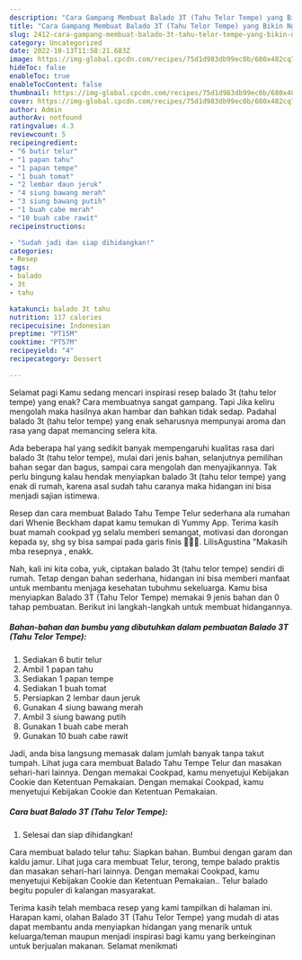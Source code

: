 ```yaml
---
description: "Cara Gampang Membuat Balado 3T (Tahu Telor Tempe) yang Bikin Ngiler, Buat Buka Puasa Lezat"
title: "Cara Gampang Membuat Balado 3T (Tahu Telor Tempe) yang Bikin Ngiler, Buat Buka Puasa Lezat"
slug: 2412-cara-gampang-membuat-balado-3t-tahu-telor-tempe-yang-bikin-ngiler-buat-buka-puasa-lezat
category: Uncategorized
date: 2022-10-13T11:58:21.683Z
image: https://img-global.cpcdn.com/recipes/75d1d983db99ec0b/680x482cq70/balado-3t-tahu-telor-tempe-foto-resep-utama.jpg
hideToc: false
enableToc: true
enableTocContent: false
thumbnail: https://img-global.cpcdn.com/recipes/75d1d983db99ec0b/680x482cq70/balado-3t-tahu-telor-tempe-foto-resep-utama.jpg
cover: https://img-global.cpcdn.com/recipes/75d1d983db99ec0b/680x482cq70/balado-3t-tahu-telor-tempe-foto-resep-utama.jpg
author: Admin
authorAv: notfound
ratingvalue: 4.3
reviewcount: 5
recipeingredient:
- "6 butir telur"
- "1 papan tahu"
- "1 papan tempe"
- "1 buah tomat"
- "2 lembar daun jeruk"
- "4 siung bawang merah"
- "3 siung bawang putih"
- "1 buah cabe merah"
- "10 buah cabe rawit"
recipeinstructions:

- "Sudah jadi dan siap dihidangkan!"
categories:
- Resep
tags:
- balado
- 3t
- tahu

katakunci: balado 3t tahu 
nutrition: 117 calories
recipecuisine: Indonesian
preptime: "PT15M"
cooktime: "PT57M"
recipeyield: "4"
recipecategory: Dessert

---
```



Selamat pagi Kamu sedang mencari inspirasi resep balado 3t (tahu telor tempe) yang enak? Cara membuatnya sangat gampang. Tapi Jika keliru mengolah maka hasilnya akan hambar dan bahkan tidak sedap. Padahal balado 3t (tahu telor tempe) yang enak seharusnya mempunyai aroma dan rasa yang dapat memancing selera kita.


Ada beberapa hal yang sedikit banyak mempengaruhi kualitas rasa dari balado 3t (tahu telor tempe), mulai dari jenis bahan, selanjutnya pemilihan bahan segar dan bagus, sampai cara mengolah dan menyajikannya. Tak perlu bingung kalau hendak menyiapkan balado 3t (tahu telor tempe) yang enak di rumah, karena asal sudah tahu caranya maka hidangan ini bisa menjadi sajian istimewa.

Resep dan cara membuat Balado Tahu Tempe Telur sederhana ala rumahan dari Whenie Beckham dapat kamu temukan di Yummy App. Terima kasih buat mamah cookpad yg selalu memberi semangat, motivasi dan dorongan kepada sy, shg sy bisa sampai pada garis finis 💪💪💪. LilisAgustina &#34;Makasih mba resepnya , enakk.


Nah, kali ini kita coba, yuk, ciptakan balado 3t (tahu telor tempe) sendiri di rumah. Tetap dengan bahan sederhana, hidangan ini bisa memberi manfaat untuk membantu menjaga kesehatan tubuhmu sekeluarga. Kamu bisa menyiapkan Balado 3T (Tahu Telor Tempe) memakai 9 jenis bahan dan 0 tahap pembuatan. Berikut ini langkah-langkah untuk membuat hidangannya.

<!--inarticleads1-->

##### Bahan-bahan dan bumbu yang dibutuhkan dalam pembuatan Balado 3T (Tahu Telor Tempe):

1. Sediakan 6 butir telur
1. Ambil 1 papan tahu
1. Sediakan 1 papan tempe
1. Sediakan 1 buah tomat
1. Persiapkan 2 lembar daun jeruk
1. Gunakan 4 siung bawang merah
1. Ambil 3 siung bawang putih
1. Gunakan 1 buah cabe merah
1. Gunakan 10 buah cabe rawit


Jadi, anda bisa langsung memasak dalam jumlah banyak tanpa takut tumpah. Lihat juga cara membuat Balado Tahu Tempe Telur dan masakan sehari-hari lainnya. Dengan memakai Cookpad, kamu menyetujui Kebijakan Cookie dan Ketentuan Pemakaian. Dengan memakai Cookpad, kamu menyetujui Kebijakan Cookie dan Ketentuan Pemakaian. 

<!--inarticleads2-->

##### Cara buat Balado 3T (Tahu Telor Tempe):


1. Selesai dan siap dihidangkan!

Cara membuat balado telur tahu: Siapkan bahan. Bumbui dengan garam dan kaldu jamur. Lihat juga cara membuat Telur, terong, tempe balado praktis dan masakan sehari-hari lainnya. Dengan memakai Cookpad, kamu menyetujui Kebijakan Cookie dan Ketentuan Pemakaian.. Telur balado begitu populer di kalangan masyarakat. 

Terima kasih telah membaca resep yang kami tampilkan di halaman ini. Harapan kami, olahan Balado 3T (Tahu Telor Tempe) yang mudah di atas dapat membantu anda menyiapkan hidangan yang menarik untuk keluarga/teman maupun menjadi inspirasi bagi kamu yang berkeinginan untuk berjualan makanan. Selamat menikmati
